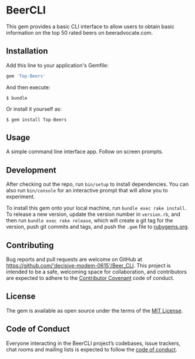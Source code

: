 # BeerCLI

This gem provides a basic CLI interface to allow users to obtain basic information on the top 50 rated beers on beeradvocate.com.

## Installation

Add this line to your application's Gemfile:

```ruby
gem 'Top-Beers'
```

And then execute:

    $ bundle

Or install it yourself as:

    $ gem install Top-Beers

## Usage

A simple command line interface app. Follow on screen prompts.

## Development

After checking out the repo, run `bin/setup` to install dependencies. You can also run `bin/console` for an interactive prompt that will allow you to experiment.

To install this gem onto your local machine, run `bundle exec rake install`. To release a new version, update the version number in `version.rb`, and then run `bundle exec rake release`, which will create a git tag for the version, push git commits and tags, and push the `.gem` file to [rubygems.org](https://rubygems.org).

## Contributing

Bug reports and pull requests are welcome on GitHub at https://github.com/'decisive-modem-0615'/Beer_CLI. This project is intended to be a safe, welcoming space for collaboration, and contributors are expected to adhere to the [Contributor Covenant](http://contributor-covenant.org) code of conduct.

## License

The gem is available as open source under the terms of the [MIT License](https://opensource.org/licenses/MIT).

## Code of Conduct

Everyone interacting in the BeerCLI project’s codebases, issue trackers, chat rooms and mailing lists is expected to follow the [code of conduct](https://github.com/'decisive-modem-0615'/Beer_CLI/blob/master/CODE_OF_CONDUCT.md).
